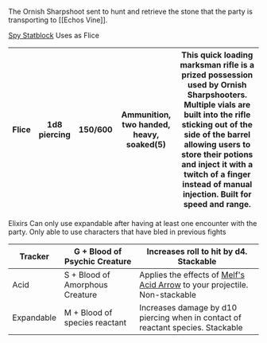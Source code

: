 The Ornish Sharpshoot sent to hunt and retrieve the stone that the party is transporting to [[Echos Vine]]. 

[Spy Statblock](https://roll20.net/compendium/dnd5e/Spy#content)
Uses as Flice

| Flice | 1d8 piercing | 150/600 | Ammunition, two handed, heavy, soaked(5) | This quick loading marksman rifle is a prized possession used by Ornish Sharpshooters. Multiple vials are built into the rifle sticking out of the side of the barrel allowing users to store their potions and inject it with a twitch of a finger instead of manual injection. Built for speed and range. |
| ----- | ------------ | ------- | ---------------------------------------- | ----------------------------------------------------------------------------------------------------------------------------------------------------------------------------------------------------------------------------------------------------------------------------------------------------------- |
Elixirs
Can only use expandable after having at least one encounter with the party. Only able to use characters that have bled in previous fights 

| Tracker    | G + Blood of Psychic Creature   | Increases roll to hit by d4. Stackable                                                                                         |
| ---------- | ------------------------------- | ------------------------------------------------------------------------------------------------------------------------------ |
| Acid       | S + Blood of Amorphous Creature | Applies the effects of [Melf's Acid Arrow](https://dnd5e.wikidot.com/spell:melfs-acid-arrow) to your projectile. Non-stackable |
| Expandable | M + Blood of species reactant   | Increases damage by d10 piercing when in contact of reactant species. Stackable                                                |
